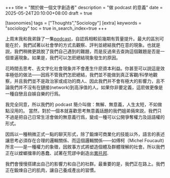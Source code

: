 +++
title = "關於做一個文字創造者"
description = "做 podcast 的意義"
date = 2025-05-24T20:10:00+08:00
draft = true

[taxonomies]
tags = ["Thoughts","Sociology"]
[extra]
keywords = "sociology"
toc = true
in_search_index=true
+++

上周末我和我弟錄了一集[podcast](https://open.spotify.com/episode/1tJMuWnB3SpfJP888P3dVg?si=_mWONbj4Seql9K4JfJja9w)，自認爲相較前幾期有質量提升。最大的區別可能在於，我們試著以社會學的方式去觀察、評判並總結我們在意的現象。也就是説，我們稍微更跳脫了我們自己遇到的難題，而是反過來去查詢這個難題是否是一個普遍現象。如果是，我們可以怎麽總結現象發生的原因。

花時間去思考、去文字化社會現象并不會產生什麽資本利益。你甚至可以説這是效率極低的做法——因爲不管我們怎麽總結，我們並不能做到真正客觀/科學地觀察，并且我們並不是政治家或成功的商人、因此我們并不會有極大的影響力，且不論我們并不沒有在鏈接(network)到高淨值的人。如果你非要定義，這麽做更像是一種自戀且自娛自樂的行爲。

我完全同意，所以我們的 podcast 簡介叫做：無解、無意義，人生太短，不如做點沒用的。
當然，對於一個本就喜歡思考無意義話題的我們姐弟倆來説，我們只不過是把自己日常生活會做的無意義行爲，變成一種可以公開爭奪權力及話語權的形式。

因爲以一種稍微正式一點的聊天形式，除了鍛煉可商業化的技能以外，語言的表述讓思考必須存在合理的邏輯關係、而這個邏輯關係——如傅柯（Michel Foucault) 所言——是一種權力的象徵，因敘事方式將塑造個體及群體理解的社會。所以我們正在以螳螂擋車的愚蠢、試著在荒謬中創造出[異托邦](https://foucault.info/documents/heterotopia/foucault.heteroTopia.en/). 

我們會慢慢搭建出自己的影響力和自己的社群。最重要的是，我們正在路上。我們正在鍛煉自己的肌肉，讓自己養成產出的習慣。